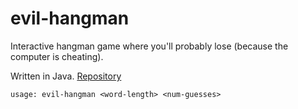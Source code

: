 # evil-hangman

Interactive hangman game where you'll probably lose (because the computer is cheating).

Written in Java. [Repository](https://github.com/goromal/evil-hangman)

```
usage: evil-hangman <word-length> <num-guesses>
```


